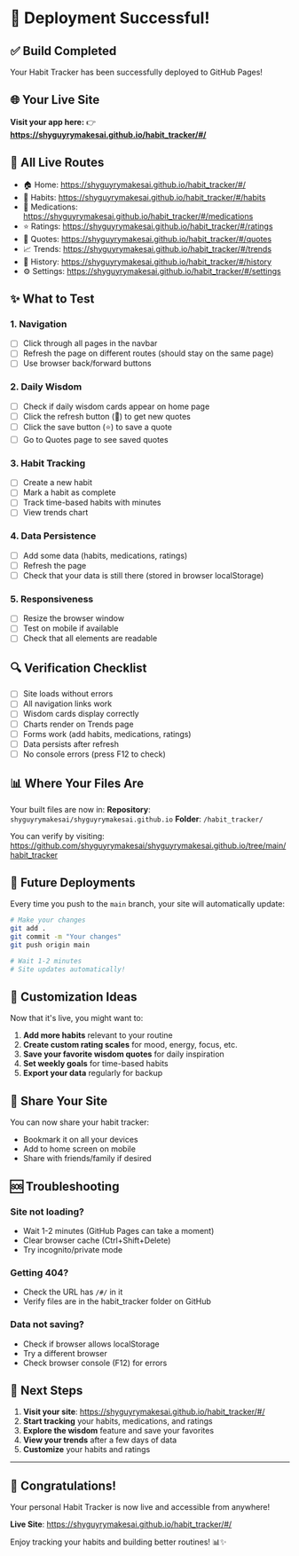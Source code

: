 # 🎉 Deployment Successful!

## ✅ Build Completed

Your Habit Tracker has been successfully deployed to GitHub Pages!

## 🌐 Your Live Site

**Visit your app here:**
👉 **https://shyguyrymakesai.github.io/habit_tracker/#/**

## 📍 All Live Routes

- 🏠 Home: https://shyguyrymakesai.github.io/habit_tracker/#/
- 🎯 Habits: https://shyguyrymakesai.github.io/habit_tracker/#/habits
- 💊 Medications: https://shyguyrymakesai.github.io/habit_tracker/#/medications
- ⭐ Ratings: https://shyguyrymakesai.github.io/habit_tracker/#/ratings
- 💫 Quotes: https://shyguyrymakesai.github.io/habit_tracker/#/quotes
- 📈 Trends: https://shyguyrymakesai.github.io/habit_tracker/#/trends
- 📜 History: https://shyguyrymakesai.github.io/habit_tracker/#/history
- ⚙️ Settings: https://shyguyrymakesai.github.io/habit_tracker/#/settings

## ✨ What to Test

### 1. Navigation
- [ ] Click through all pages in the navbar
- [ ] Refresh the page on different routes (should stay on the same page)
- [ ] Use browser back/forward buttons

### 2. Daily Wisdom
- [ ] Check if daily wisdom cards appear on home page
- [ ] Click the refresh button (🔄) to get new quotes
- [ ] Click the save button (⭐) to save a quote
- [ ] Go to Quotes page to see saved quotes

### 3. Habit Tracking
- [ ] Create a new habit
- [ ] Mark a habit as complete
- [ ] Track time-based habits with minutes
- [ ] View trends chart

### 4. Data Persistence
- [ ] Add some data (habits, medications, ratings)
- [ ] Refresh the page
- [ ] Check that your data is still there (stored in browser localStorage)

### 5. Responsiveness
- [ ] Resize the browser window
- [ ] Test on mobile if available
- [ ] Check that all elements are readable

## 🔍 Verification Checklist

- [ ] Site loads without errors
- [ ] All navigation links work
- [ ] Wisdom cards display correctly
- [ ] Charts render on Trends page
- [ ] Forms work (add habits, medications, ratings)
- [ ] Data persists after refresh
- [ ] No console errors (press F12 to check)

## 📊 Where Your Files Are

Your built files are now in:
**Repository**: `shyguyrymakesai/shyguyrymakesai.github.io`
**Folder**: `/habit_tracker/`

You can verify by visiting:
https://github.com/shyguyrymakesai/shyguyrymakesai.github.io/tree/main/habit_tracker

## 🔄 Future Deployments

Every time you push to the `main` branch, your site will automatically update:

```bash
# Make your changes
git add .
git commit -m "Your changes"
git push origin main

# Wait 1-2 minutes
# Site updates automatically!
```

## 🎨 Customization Ideas

Now that it's live, you might want to:

1. **Add more habits** relevant to your routine
2. **Create custom rating scales** for mood, energy, focus, etc.
3. **Save your favorite wisdom quotes** for daily inspiration
4. **Set weekly goals** for time-based habits
5. **Export your data** regularly for backup

## 📱 Share Your Site

You can now share your habit tracker:
- Bookmark it on all your devices
- Add to home screen on mobile
- Share with friends/family if desired

## 🆘 Troubleshooting

### Site not loading?
- Wait 1-2 minutes (GitHub Pages can take a moment)
- Clear browser cache (Ctrl+Shift+Delete)
- Try incognito/private mode

### Getting 404?
- Check the URL has `/#/` in it
- Verify files are in the habit_tracker folder on GitHub

### Data not saving?
- Check if browser allows localStorage
- Try a different browser
- Check browser console (F12) for errors

## 🎯 Next Steps

1. **Visit your site**: https://shyguyrymakesai.github.io/habit_tracker/#/
2. **Start tracking** your habits, medications, and ratings
3. **Explore the wisdom** feature and save your favorites
4. **View your trends** after a few days of data
5. **Customize** your habits and ratings

---

## 🌟 Congratulations!

Your personal Habit Tracker is now live and accessible from anywhere! 

**Live Site**: https://shyguyrymakesai.github.io/habit_tracker/#/

Enjoy tracking your habits and building better routines! 📊✨

